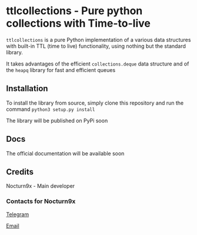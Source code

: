 # ttlcollections - Pure python collections with Time-to-live

`ttlcollections` is a pure Python implementation of a various data structures with built-in TTL (time to live) functionality, using nothing but the standard library.

It takes advantages of the efficient `collections.deque` data structure and of the `heapq` library for fast and efficient queues

## Installation

To install the library from source, simply clone this repository and run the command `python3 setup.py install`

The library will be published on PyPi soon

## Docs

The official documentation will be available soon

## Credits

Nocturn9x - Main developer

### Contacts for Nocturn9x

[Telegram](https://telegram.me/processare)

[Email](mailto:nocturn9x@intellivoid.net)


